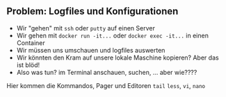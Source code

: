 ## Problem: Logfiles und Konfigurationen

- Wir "gehen" mit `ssh` oder `putty` auf einen Server
- Wir gehen mit `docker run -it...` oder `docker exec -it...` in einen Container
- Wir müssen uns umschauen und logfiles auswerten
- Wir könnten den Kram auf unsere lokale Maschine kopieren? Aber das ist blöd!  <!-- .element class="fragment" -->
- Also was tun?  <!-- .element class="fragment" -->
    <span class="fragment red">im Terminal anschauen, suchen, ...</span>
    <span class="fragment blue">aber wie????</span>

Hier kommen die Kommandos, Pager und Editoren <!-- .element class="fragment" -->
`tail` `less`, `vi`, `nano`
